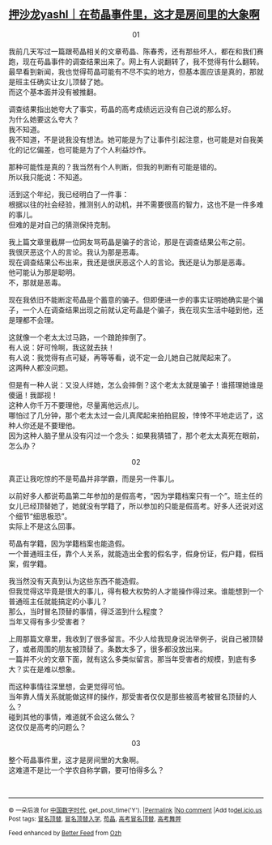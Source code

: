 <!--1593871446000-->
[押沙龙yashl｜在苟晶事件里，这才是房间里的大象啊](https://chinadigitaltimes.net/chinese/2020/07/%e6%8a%bc%e6%b2%99%e9%be%99yashl%ef%bd%9c%e5%9c%a8%e8%8b%9f%e6%99%b6%e4%ba%8b%e4%bb%b6%e9%87%8c%ef%bc%8c%e8%bf%99%e6%89%8d%e6%98%af%e6%88%bf%e9%97%b4%e9%87%8c%e7%9a%84%e5%a4%a7%e8%b1%a1%e5%95%8a/)
------

<p style="text-align: center">01</p><p>我前几天写过一篇跟苟晶相关的文章苟晶、陈春秀，还有那些坏人，都在和我们赛跑，现在苟晶事件的调查结果出来了。网上有人说翻转了，我不觉得有什么翻转。<br />最早看到新闻，我也觉得苟晶可能有不尽不实的地方，但基本面应该是真的，那就是班主任确实让女儿顶替了她。<br />而这个基本面并没有被推翻。</p><p>调查结果指出她夸大了事实，苟晶的高考成绩远远没有自己说的那么好。<br />为什么她要这么夸大？<br />我不知道。<br />我不知道，不是说我没有想法。她可能是为了让事件引起注意，也可能是对自我美化的记忆偏差，也可能是为了个人利益炒作。</p><p>那种可能性是真的？我当然有个人判断，但我的判断有可能是错的。<br />所以我只能说：不知道。</p><p>活到这个年纪，我已经明白了一件事：<br />根据以往的社会经验，推测别人的动机，并不需要很高的智力，这也不是一件多难的事儿。<br />但难的是对自己的猜测保持克制。</p><p>我上篇文章里截屏一位网友骂苟晶是骗子的言论，那是在调查结果公布之前。<br />我很厌恶这个人的言论。我认为那是恶毒。<br />现在调查结果公布出来，我还是很厌恶这个人的言论。我还是认为那是恶毒。<br />他可能认为那是聪明。<br />不，那就是恶毒。</p><p>现在我依旧不能断定苟晶是个蓄意的骗子。但即便进一步的事实证明她确实是个骗子，一个人在调查结果出现之前就认定苟晶是个骗子，我在现实生活中碰到他，还是理都不会理。</p><p>这就像一个老太太过马路，一个踉跄摔倒了。<br />有人说：好可怜啊，我这就去扶！<br />有人说：我觉得有点可疑，再等等看，说不定一会儿她自己就爬起来了。<br />这两种人都没问题。</p><p>但是有一种人说：又没人绊她，怎么会摔倒？这个老太太就是骗子！谁搭理她谁是傻逼！我鄙视！<br />这种人你千万不要理他，尽量离他远点儿。<br />哪怕过了几分钟，那个老太太过一会儿真爬起来拍拍屁股，悻悻不平地走远了，这种人你还是不要理他。<br />因为这种人脑子里从没有闪过一个念头：如果我猜错了，那个老太太真死在眼前，怎么办？</p><p style="text-align: center">02</p><p>真正让我吃惊的不是苟晶并非学霸，而是另一件事儿。</p><p>以前好多人都说苟晶第二年参加的是假高考，“因为学籍档案只有一个”。班主任的女儿已经顶替她了，她就没有学籍了，所以参加的只能是假高考。好多人还说对这个细节“细思极恐”。<br />实际上不是这么回事。</p><p>苟晶有学籍，因为学籍档案也能造假。<br />一个普通班主任，靠个人关系，就能造出全套的假名字，假身份证，假户籍，假档案，假学籍。</p><p>我当然没有天真到认为这些东西不能造假。<br />但我觉得这毕竟是很大的事儿，得有极大权势的人才能操作得过来。谁能想到一个普通班主任就能搞定的小事儿？<br />那么，当时冒名顶替的事情，得泛滥到什么程度？<br />当年又得有多少受害者？</p><p>上周那篇文章里，我收到了很多留言。不少人给我现身说法举例子，说自己被顶替了，或者周围的朋友被顶替了。条数太多了，很多都没放出来。<br />一篇并不火的文章下面，就有这么多类似留言。那当年受害者的规模，到底有多大？实在是难以想象。</p><p>而这种事情往深里想，会更觉得可怕。<br />当年靠人情关系就能做这样的操作，那受害者仅仅是那些被高考被冒名顶替的人么？<br />碰到其他的事情，难道就不会这么做么？<br />这仅仅是高考的问题么？</p><p style="text-align: center">03</p><p>整个苟晶事件里，这才是房间里的大象啊。<br />这难道不是比一个学农自称学霸，要可怕得多么？</p><p>&nbsp;</p><hr /><p><small>&copy; 一朵后浪 for <a href="https://chinadigitaltimes.net/chinese">中国数字时代</a>, get_post_time('Y'). |<a href="https://chinadigitaltimes.net/chinese/2020/07/%e6%8a%bc%e6%b2%99%e9%be%99yashl%ef%bd%9c%e5%9c%a8%e8%8b%9f%e6%99%b6%e4%ba%8b%e4%bb%b6%e9%87%8c%ef%bc%8c%e8%bf%99%e6%89%8d%e6%98%af%e6%88%bf%e9%97%b4%e9%87%8c%e7%9a%84%e5%a4%a7%e8%b1%a1%e5%95%8a/">Permalink</a> |<a href="https://chinadigitaltimes.net/chinese/2020/07/%e6%8a%bc%e6%b2%99%e9%be%99yashl%ef%bd%9c%e5%9c%a8%e8%8b%9f%e6%99%b6%e4%ba%8b%e4%bb%b6%e9%87%8c%ef%bc%8c%e8%bf%99%e6%89%8d%e6%98%af%e6%88%bf%e9%97%b4%e9%87%8c%e7%9a%84%e5%a4%a7%e8%b1%a1%e5%95%8a/#comments">No comment</a> |Add to<a href="http://del.icio.us/post?url=https://chinadigitaltimes.net/chinese/2020/07/%e6%8a%bc%e6%b2%99%e9%be%99yashl%ef%bd%9c%e5%9c%a8%e8%8b%9f%e6%99%b6%e4%ba%8b%e4%bb%b6%e9%87%8c%ef%bc%8c%e8%bf%99%e6%89%8d%e6%98%af%e6%88%bf%e9%97%b4%e9%87%8c%e7%9a%84%e5%a4%a7%e8%b1%a1%e5%95%8a/&amp;title=押沙龙yashl｜在苟晶事件里，这才是房间里的大象啊">del.icio.us</a><br/>Post tags: <a href="https://chinadigitaltimes.net/chinese/tag/%e5%86%92%e5%90%8d%e9%a1%b6%e6%9b%bf/" rel="tag">冒名顶替</a>, <a href="https://chinadigitaltimes.net/chinese/tag/%e5%86%92%e5%90%8d%e9%a1%b6%e6%9b%bf%e5%85%a5%e5%ad%a6/" rel="tag">冒名顶替入学</a>, <a href="https://chinadigitaltimes.net/chinese/tag/%e8%8b%9f%e6%99%b6/" rel="tag">苟晶</a>, <a href="https://chinadigitaltimes.net/chinese/tag/%e9%ab%98%e8%80%83%e5%86%92%e5%90%8d%e9%a1%b6%e6%9b%bf/" rel="tag">高考冒名顶替</a>, <a href="https://chinadigitaltimes.net/chinese/tag/%e9%ab%98%e8%80%83%e8%88%9e%e5%bc%8a/" rel="tag">高考舞弊</a><br/></small></p><p><small>Feed enhanced by <a href='http://planetozh.com/blog/my-projects/wordpress-plugin-better-feed-rss/'>Better Feed</a> from  <a href='http://planetozh.com/blog/'>Ozh</a></small></p>
